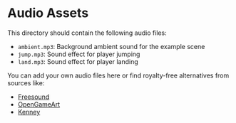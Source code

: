 # Audio Assets

This directory should contain the following audio files:

- `ambient.mp3`: Background ambient sound for the example scene
- `jump.mp3`: Sound effect for player jumping
- `land.mp3`: Sound effect for player landing

You can add your own audio files here or find royalty-free alternatives from sources like:

- [Freesound](https://freesound.org/)
- [OpenGameArt](https://opengameart.org/) 
- [Kenney](https://kenney.nl/assets?q=audio)